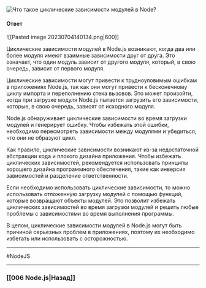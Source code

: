![Что такое циклические зависимости модулей в Node?](https://youtu.be/R76_xPjzUd8?t=611)

#### Ответ

![[Pasted image 20230704140134.png|600]]

Циклические зависимости модулей в Node.js возникают, когда два или более модуля имеют взаимные зависимости друг от друга. Это означает, что один модуль зависит от другого модуля, который, в свою очередь, зависит от первого модуля.

Циклические зависимости могут привести к трудноуловимым ошибкам в приложениях Node.js, так как они могут привести к бесконечному циклу импорта и переполнению стека вызовов. Это может произойти, когда при загрузке модуля Node.js пытается загрузить его зависимости, которые, в свою очередь, зависят от исходного модуля.

Node.js обнаруживает циклические зависимости во время загрузки модулей и генерирует ошибку. Чтобы избежать этой ошибки, необходимо пересмотреть зависимости между модулями и убедиться, что они не образуют цикл.

Как правило, циклические зависимости возникают из-за недостаточной абстракции кода и плохого дизайна приложения. Чтобы избежать циклических зависимостей, рекомендуется использовать принципы хорошего дизайна программного обеспечения, такие как инверсия зависимостей и разделение ответственности.

Если необходимо использовать циклические зависимости, то можно использовать отложенную загрузку модулей с помощью функций, которые возвращают объекты модулей. Это позволит избежать циклических зависимостей во время загрузки модулей и решить любые проблемы с зависимостями во время выполнения программы.

В целом, циклические зависимости модулей в Node.js могут быть причиной серьезных проблем в приложениях, поэтому их необходимо избегать или использовать с осторожностью.

___
#NodeJS 

___

### [[006 Node.js|Назад]]
